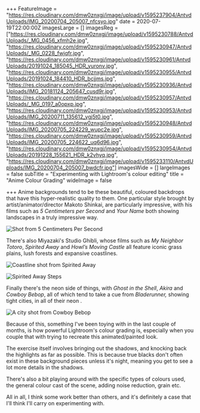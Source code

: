 +++
FeatureImage = "https://res.cloudinary.com/dmw0znxgj/image/upload/v1595237904/AntvdUploads/IMG_20200704_205007_nfcsyo.jpg"
date = 2020-07-19T22:00:00Z
imagesLarge = []
imagesReg = ["https://res.cloudinary.com/dmw0znxgj/image/upload/v1595230788/AntvdUploads/_MG_0456_xfmh2e.jpg", "https://res.cloudinary.com/dmw0znxgj/image/upload/v1595230947/AntvdUploads/_MG_0228_fwjqfr.jpg", "https://res.cloudinary.com/dmw0znxgj/image/upload/v1595230961/AntvdUploads/20191024_185045_HDR_yuronv.jpg", "https://res.cloudinary.com/dmw0znxgj/image/upload/v1595230955/AntvdUploads/20191024_184410_HDR_bcjjms.jpg", "https://res.cloudinary.com/dmw0znxgj/image/upload/v1595230936/AntvdUploads/IMG_20181124_205647_cusd9r.jpg", "https://res.cloudinary.com/dmw0znxgj/image/upload/v1595230957/AntvdUploads/_MG_0197_a0opxp.jpg", "https://res.cloudinary.com/dmw0znxgj/image/upload/v1595230953/AntvdUploads/IMG_20200711_135612_ygj5t0.jpg", "https://res.cloudinary.com/dmw0znxgj/image/upload/v1595230948/AntvdUploads/IMG_20200705_224229_wupc2e.jpg", "https://res.cloudinary.com/dmw0znxgj/image/upload/v1595230959/AntvdUploads/IMG_20200705_224622_uq6d96.jpg", "https://res.cloudinary.com/dmw0znxgj/image/upload/v1595230954/AntvdUploads/20191228_155621_HDR_k2vhyq.jpg", "https://res.cloudinary.com/dmw0znxgj/image/upload/v1595233110/AntvdUploads/IMG_20200704_205007_bwdcfr.jpg"]
imagesWide = []
largeImages = false
subTitle = "Experimenting with Lightroom's colour editing"
title = "Anime Colour Grading"
wideImage = false

+++
Anime backgrounds tend to be these beautiful, coloured backdrops that have this hyper-realistic quality to them. One particular style brought by artist/animator/director Makoto Shinkai, are particularly impressive, with his films such as _5 Centimeters per Second_ and _Your Name_ both showing landscapes in a truly impressive way.

![Shot from 5 Centimeters Per Second](https://i.pinimg.com/originals/34/6c/3a/346c3a56f2148b1412ef6d70fc635369.jpg "Shot from 5 Centimeters Per Second")

There's also Miyazaki's Studio Ghibli, whose films such as _My Neighbor Totoro_, _Spirited Away_ and _Howl’s Moving Castle_ all feature iconic grass plains, lush forests and expansive coastlines.

![Coastline shot from Spirited Away](https://filmschoolrejects.com/wp-content/uploads/2019/06/spirited-away-boat.jpg "Coastline shot from Spirited Away")

![Spirited Away Steps](https://filmschoolrejects.com/wp-content/uploads/2019/06/spirited-away-steps.jpg "Steps from Spirited Away")

Finally there's the neon side of things, with _Ghost in the Shell_, _Akira_ and _Cowboy Bebop_, all of which tend to take a cue from _Bladerunner,_ showing tight cities, in all of their neon .

![A city shot from Cowboy Bebop](https://i.pinimg.com/originals/6c/fa/03/6cfa032ddcf76af473c3808edf0b6f87.jpg "Taken from Cowboy Bebop")

Because of this, something I've been toying with in the last couple of months, is how powerful Lightroom's colour grading is, especially when you couple that with trying to recreate this animated/painted look.

The exercise itself involves bringing out the shadows, and knocking back the highlights as far as possible. This is because true blacks don't often exist in these background pieces unless it's night, meaning you get to see a lot more details in the shadows.  

There's also a bit playing around with the specific types of colours used, the general colour cast of the scene, adding noise reduction, grain etc.  

All in all, I think some work better than others, and it's definitely a case that I'll think I'll carry on experimenting with.